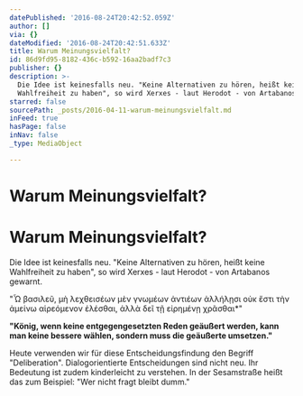 ```yaml
---
datePublished: '2016-08-24T20:42:52.059Z'
author: []
via: {}
dateModified: '2016-08-24T20:42:51.633Z'
title: Warum Meinungsvielfalt?
id: 86d9fd95-8182-436c-b592-16aa2badf7c3
publisher: {}
description: >-
  Die Idee ist keinesfalls neu. "Keine Alternativen zu hören, heißt keine
  Wahlfreiheit zu haben", so wird Xerxes - laut Herodot - von Artabanos gewarnt.
starred: false
sourcePath: _posts/2016-04-11-warum-meinungsvielfalt.md
inFeed: true
hasPage: false
inNav: false
_type: MediaObject

---
```

# Warum Meinungsvielfalt?

# Warum Meinungsvielfalt?

Die Idee ist keinesfalls neu. "Keine Alternativen zu hören, heißt keine Wahlfreiheit zu haben", so wird Xerxes - laut Herodot - von Artabanos gewarnt.

"Ὦ βασιλεῦ, μὴ λεχθεισέων μὲν γνωμέων ἀντιέων ἀλλήλῃσι οὐκ ἔστι τὴν ἀμείνω αἱρεόμενον ἑλέσθαι, ἀλλὰ δεῖ τῇ εἰρημένῃ χρᾶσθαι\*"

**"König, wenn keine entgegengesetzten Reden geäußert werden, kann man keine bessere wählen, sondern muss die geäußerte umsetzen."**

Heute verwenden wir für diese Entscheidungsfindung den Begriff "Deliberation". Dialogorientierte Entscheidungen sind nicht neu. Ihr Bedeutung ist zudem kinderleicht zu verstehen. In der Sesamstraße heißt das zum Beispiel: "Wer nicht fragt bleibt dumm."